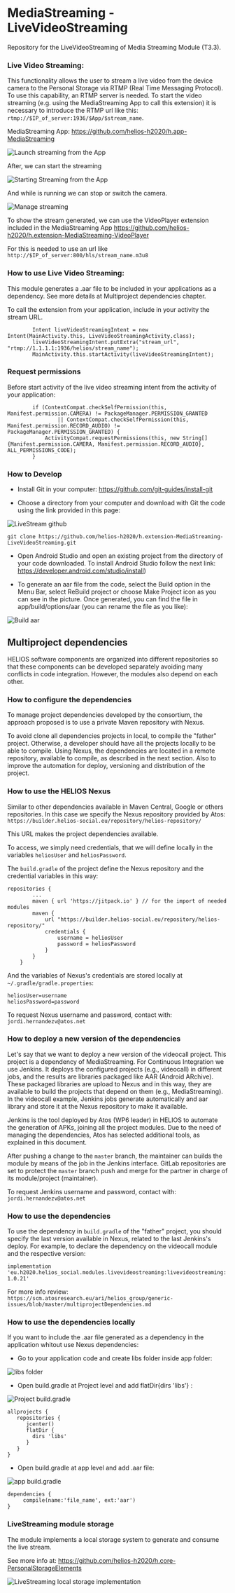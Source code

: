 # MediaStreaming - LiveVideoStreaming

Repository for the LiveVideoStreaming of Media Streaming Module (T3.3).

### Live Video Streaming:
This functionality allows the user to stream a live video from the device camera to the Personal Storage via RTMP (Real Time Messaging Protocol). To use this capability, an RTMP server is needed. 
To start the video streaming (e.g. using the MediaStreaming App to call this extension) it is necessary to introduce the RTMP url like this: `rtmp://$IP_of_server:1936/$App/$stream_name`.

MediaStreaming App: https://github.com/helios-h2020/h.app-MediaStreaming

<img src="https://raw.githubusercontent.com/helios-h2020/h.extension-MediaStreaming-LiveVideoStreaming/master/doc/mediastreaming_rtmp.png" alt="Launch streaming from the App">

After, we can start the streaming

<img src="https://raw.githubusercontent.com/helios-h2020/h.extension-MediaStreaming-LiveVideoStreaming/master/doc/start_streaming.png" alt="Starting Streaming from the App">

And while is running we can stop or switch the camera.

<img src="https://raw.githubusercontent.com/helios-h2020/h.extension-MediaStreaming-LiveVideoStreaming/master/doc/stop_streaming.png" alt="Manage streaming">

To show the stream generated, we can use the VideoPlayer extension included in the MediaStreaming App
https://github.com/helios-h2020/h.extension-MediaStreaming-VideoPlayer

For this is needed to use an url like `http://$IP_of_server:800/hls/stream_name.m3u8` 

### How to use Live Video Streaming:

This module generates a .aar file to be included in your applications as a dependency. See more details at Multiproject dependencies chapter.

To call the extension from your application, include in your activity the stream URL.
```        
        Intent liveVideoStreamingIntent = new Intent(MainActivity.this, LiveVideoStreamingActivity.class);
        liveVideoStreamingIntent.putExtra("stream_url", "rtmp://1.1.1.1:1936/helios/stream_name");
        MainActivity.this.startActivity(liveVideoStreamingIntent);
```

### Request permissions
Before start activity of the live video streaming intent from the activity of your application:
```
        if (ContextCompat.checkSelfPermission(this, Manifest.permission.CAMERA) != PackageManager.PERMISSION_GRANTED
                || ContextCompat.checkSelfPermission(this, Manifest.permission.RECORD_AUDIO) != PackageManager.PERMISSION_GRANTED) {
            ActivityCompat.requestPermissions(this, new String[]{Manifest.permission.CAMERA, Manifest.permission.RECORD_AUDIO}, ALL_PERMISSIONS_CODE);
        }
```

### How to Develop

- Install Git in your computer: https://github.com/git-guides/install-git

- Choose a directory from your computer and download with Git the code using the link provided in this page:

<img src="https://raw.githubusercontent.com/helios-h2020/h.extension-MediaStreaming-LiveVideoStreaming/master/doc/github.PNG" alt="LiveStream github">

`git clone https://github.com/helios-h2020/h.extension-MediaStreaming-LiveVideoStreaming.git`

- Open Android Studio and open an existing project from the directory of your code downloaded. To install Android Studio follow the next link: https://developer.android.com/studio/install)

- To generate an aar file from the code, select the Build option in the Menu Bar, select ReBuild project or choose Make Project icon as you can see in the picture. Once generated, you can find the file in app/build/options/aar (you can rename the file as you like):

<img src="https://raw.githubusercontent.com/helios-h2020/h.extension-MediaStreaming-LiveVideoStreaming/master/doc/build.PNG" alt="Build aar">


## Multiproject dependencies ##

HELIOS software components are organized into different repositories
so that these components can be developed separately avoiding many
conflicts in code integration. However, the modules also depend on
each other.

### How to configure the dependencies ###

To manage project dependencies developed by the consortium, the approach proposed is to use a private Maven repository with Nexus.

To avoid clone all dependencies projects in local, to compile the "father" project. Otherwise, a developer should have all the projects locally to
be able to compile. Using Nexus, the dependencies are located in a remote repository, available to compile, as described in the next section.
Also to improve the automation for deploy, versioning and distribution of the project.

### How to use the HELIOS Nexus ###

Similar to other dependencies available in Maven Central, Google or others repositories. In this case we specify the Nexus
repository provided by Atos: `https://builder.helios-social.eu/repository/helios-repository/`

This URL makes the project dependencies available.

To access, we simply need credentials, that we will define locally in the variables `heliosUser` and `heliosPassword`.

The `build.gradle` of the project define the Nexus repository and the credential variables in this way:

```
repositories {
        ...
        maven { url 'https://jitpack.io' } // for the import of needed modules
        maven {
            url "https://builder.helios-social.eu/repository/helios-repository/"
            credentials {
                username = heliosUser
                password = heliosPassword
            }
        }
    }
```

And the variables of Nexus's credentials are stored locally at `~/.gradle/gradle.properties`:

```
heliosUser=username
heliosPassword=password
```

To request Nexus username and password, contact with: `jordi.hernandezv@atos.net`

### How to deploy a new version of the dependencies ###

Let's say that we want to deploy a new version of the videocall project. This project is a dependency of MediaStreaming.
For Continuous Integration we use Jenkins. It deploys the configured projects (e.g., videocall) in different jobs,
and the results are libraries packaged like AAR (Android ARchive). These packaged libraries are upload to Nexus and in this way,
they are available to build the projects that depend on them (e.g., MediaStreaming).
In the videocall example, Jenkins jobs generate automatically and aar library and store it at the Nexus repository to make it available.

Jenkins is the tool deployed by Atos (WP6 leader) in HELIOS to automate the generation of APKs, joining all the project modules.
Due to the need of managing the dependencies, Atos has selected additional tools, as explained in this document.

After pushing a change to the `master` branch, the maintainer can builds the module by means of the job in the Jenkins interface. GitLab repositories are set to protect
the `master` branch push and merge for the partner in charge of its module/project (maintainer).

To request Jenkins username and password, contact with: `jordi.hernandezv@atos.net`

### How to use the dependencies ###

To use the dependency in `build.gradle` of the "father" project, you should specify the last version available in Nexus, related to the last Jenkins's deploy.
For example, to declare the dependency on the videocall module and the respective version:

`implementation 'eu.h2020.helios_social.modules.livevideostreaming:livevideostreaming:1.0.21'`

For more info review: `https://scm.atosresearch.eu/ari/helios_group/generic-issues/blob/master/multiprojectDependencies.md`

### How to use the dependencies locally ###

If you want to include the .aar file generated as a dependency in the application whitout use Nexus dependencies:

- Go to your application code and create libs folder inside app folder:

<img src="https://raw.githubusercontent.com/helios-h2020/h.app-MediaStreaming/master/doc/libs.PNG" alt="libs folder">

- Open build.gradle at Project level and add flatDir{dirs 'libs'} :

<img src="https://raw.githubusercontent.com/helios-h2020/h.app-MediaStreaming/master/doc/libs_gradle.PNG" alt="Project build.gradle">

```
allprojects {
   repositories {
      jcenter()
      flatDir {
        dirs 'libs'
      }
   }
}
```

- Open build.gradle at app level and add .aar file:

<img src="https://raw.githubusercontent.com/helios-h2020/h.app-MediaStreaming/master/doc/gradle_app.PNG" alt="app build.gradle">

```
dependencies {
     compile(name:'file_name', ext:'aar')
}
``` 

### LiveStreaming module storage

The module implements a local storage system to generate and consume the live stream.

See more info at: https://github.com/helios-h2020/h.core-PersonalStorageElements

<img src="https://raw.githubusercontent.com/helios-h2020/h.extension-MediaStreaming-LiveVideoStreaming/master/doc/livestreaming_storage.png" alt="LiveStreaming local storage implementation">
